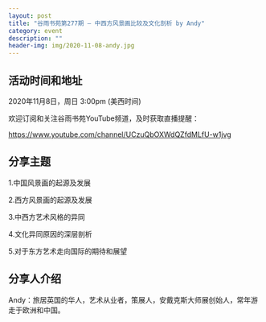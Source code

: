 ```yaml
---
layout: post
title: "谷雨书苑第277期 — 中西方风景画比较及文化剖析 by Andy"
category: event
description: ""
header-img: img/2020-11-08-andy.jpg
---
```



## 活动时间和地址
2020年11月8日，周日 3:00pm (美西时间)

欢迎订阅和关注谷雨书苑YouTube频道，及时获取直播提醒：

https://www.youtube.com/channel/UCzuQbOXWdQZfdMLfU-w1jvg


## 分享主题
1.中国风景画的起源及发展

2.西方风景画的起源及发展

3.中西方艺术风格的异同

4.文化异同原因的深层剖析

5.对于东方艺术走向国际的期待和展望


## 分享人介绍
Andy：旅居英国的华人，艺术从业者，策展人，安戴克斯大师展创始人，常年游走于欧洲和中国。

